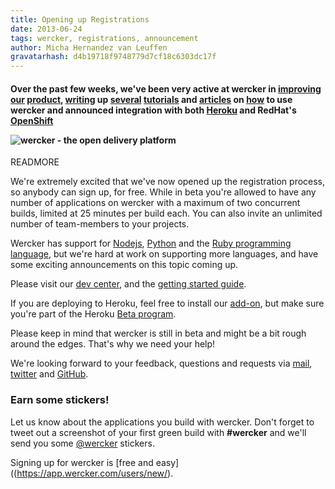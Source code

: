 ```yaml
---
title: Opening up Registrations
date: 2013-06-24
tags: wercker, registrations, announcement
author: Micha Hernandez van Leuffen
gravatarhash: d4b19718f9748779d7cf18c6303dc17f
---
```


<h4 class="subheader">

Over the past few weeks, we've been very active at wercker in <a href="http://blog.wercker.com/2013/06/21/Introducing-our-new-add-app-flow.html">improving</a> <a href="http://blog.wercker.com/2013/06/18/Spotlight-on-the-wercker-cli.html">our</a> <a href="http://blog.wercker.com/2013/06/12/Github-commit-status-API.html">product</a>, <a href="http://blog.wercker.com/2013/06/20/Getting-started-with-Node-Mongoose-MongoDB-Part1.html">writing</a> up <a href="http://blog.wercker.com/2013/06/21/Getting-started-with-Node-Mongoose-MongoDB-Part2.html">several</a> <a href="http://blog.wercker.com/2013/06/11/Gettingstarted-with-flask-redis.html">tutorials</a> and <a href="http://blog.wercker.com/2013/05/31/simplify-you-jekyll-publishing-process-with-wercker.html">articles</a> on <a href="http://blog.wercker.com/2013/06/10/Streamlining-Middleman-Deploys-to-s3.html">how</a> to use wercker and
announced integration with both <a href="http://blog.wercker.com/2013/06/13/Wercker-heroku-addon-in-beta.html">Heroku</a> and RedHat's <a href="http://blog.wercker.com/2013/06/11/OpenShift-Support.html">OpenShift</a>

<img src="http://f.cl.ly/items/3e393u0n3t2f3j2z3S2b/Screen%20Shot%202013-06-24%20at%209.56.01%20AM.png" alt="wercker - the open delivery platform">

</h4>

READMORE

We're extremely excited that we've now opened up the registration process, so anybody can sign up, for free. While in beta you're allowed to have any number of applications on wercker with a maximum of two concurrent builds, limited at 25 minutes per build each. You can also invite an unlimited number of team-members to your projects.

Wercker has support for [Nodejs](http://nodejs.org), [Python](http://python.org) and the [Ruby programming language](http://www.ruby-lang.org/en/), but we're hard at work on supporting more languages, and have some exciting announcements on this topic coming up.

Please visit our [dev center](http://devcenter.wercker.com/), and the [getting started guide](http://devcenter.wercker.com/articles/gettingstarted/).

If you are deploying to Heroku, feel free to install our [add-on](https://addons.heroku.com/wercker), but make sure you're part of the Heroku [Beta program](http://beta.heroku.com).

Please keep in mind that wercker is still in beta and might be a bit rough around the edges. That's why we need your help!

We're looking forward to your feedback, questions and requests via [mail](mailto:pleasemailus@wercker.com), [twitter](http://twitter.com/wercker) and [GitHub](http://github.com/wercker/support).

### Earn some stickers!

Let us know about the applications you build with wercker. Don't forget to tweet out a screenshot of your first green build with **#wercker** and we'll send you some [@wercker](http://twitter.com/wercker) stickers.

Signing up for wercker is [free and easy]((https://app.wercker.com/users/new/).